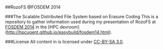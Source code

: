 ##RozoFS @FOSDEM 2014

###The Scalable Distributed File System based on Erasure Coding
This is a repository to gather information used during my presentation of
RozoFS at [FOSDEM 2014](https://fosdem.org/2014/) in
the [HPC devroom] (http://hpcugent.github.io/easybuild/fosdem14.html).

###License
All content in is licensed under [CC-BY-SA
3.0](http://creativecommons.org/licenses/by-sa/3.0/).

